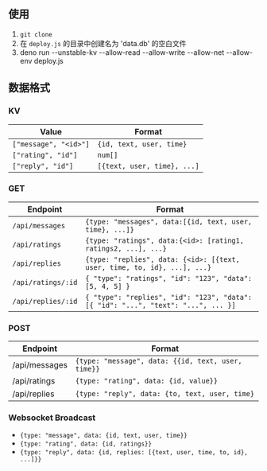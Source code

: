 ## 使用
1. `git clone`
2. 在 `deploy.js` 的目录中创建名为 'data.db' 的空白文件
3. deno run --unstable-kv --allow-read --allow-write --allow-net --allow-env deploy.js

## 数据格式
### KV

| Value                 | Format                      |
| --------------------- | --------------------------- |
| `["message", "<id>"]` | `{id, text, user, time}`    |
| `["rating", "id"]`    | `num[]`              |
| `["reply", "id"]`     | `[{text, user, time}, ...]` |

### GET
| Endpoint | Format |
| --- | --- |
| `/api/messages` | `{type: "messages", data:[{id, text, user, time}, ...]}` |
| `/api/ratings` | `{type: "ratings", data:{<id>: [rating1, ratings2, ...], ...}` |
| `/api/replies` | `{type: "replies", data: {<id>: [{text, user, time, to, id}, ...], ...}` |
| `/api/ratings/:id` | `{ "type": "ratings", "id": "123", "data": [5, 4, 5] }` |
| `/api/replies/:id` | `{ "type": "replies", "id": "123", "data": [{ "id": "...", "text": "...", ... }]` |

### POST
| Endpoint | Format |
| --- | --- |
| /api/messages | `{type: "message", data: {{id, text, user, time}}` |
| /api/ratings | `{type: "rating", data: {id, value}}` |
| /api/replies | `{type: "reply", data: {to, text, user, time}` |

### Websocket Broadcast
 - `{type: "message", data: {id, text, user, time}}`
 - `{type: "rating", data: {id, ratings}}`
 - `{type: "reply", data: {id, replies: [{text, user, time, to, id}, ...]}}`